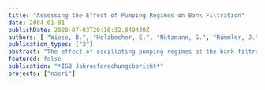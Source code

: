 ```yaml
---
title: "Assessing the Effect of Pumping Regimes on Bank Filtration"
date: 2004-01-01
publishDate: 2020-07-03T20:16:32.849430Z
authors: [ "Wiese, B.", "Holzbecher, E.", "Nützmann, G.", "Rümmler, J." ]
publication_types: ["2"]
abstract: "The effect of oscillating pumping regimes at the bank filtration site in Berlin Tegel is examined via a scenario based modelling study. Several scenarios for the pumping regimes are calculated, some adopted from the operation of the plant by the Berlin Water Works (BWB), some hypothetical with a regular oscillating regime. Two of these are presented here. A horizontal 2D model of the lower aquifer is set-up, in which the third type boundary condition is used to mimic the influence of an irregularly shaped till layer, overlying the main aquifer. Model results in form of flowpaths are presented for several pumping scenarios. They reveal that there is a substantial influence of the pumping regime on the flowpaths in the vicinity of the well gallery, while in the far field, including the bank of the surface water body (here: Lake Tegel) the oscillating effect is rather small. It depends very much on the infiltration position on the bank, whether traveltime through the aquifer changes as effect of oscillating pumping regime."
featured: false
publication: "*IGB Jahresforschungsbericht*"
projects: ["nasri"]
---
```


